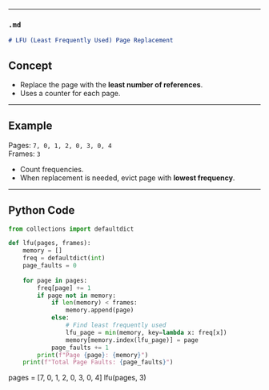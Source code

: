 
---

### `.md`
```markdown
# LFU (Least Frequently Used) Page Replacement
```

## Concept  
- Replace the page with the **least number of references**.  
- Uses a counter for each page.  

---

## Example  
Pages: `7, 0, 1, 2, 0, 3, 0, 4`  
Frames: `3`  

- Count frequencies.  
- When replacement is needed, evict page with **lowest frequency**.  

---

## Python Code  
```python
from collections import defaultdict

def lfu(pages, frames):
    memory = []
    freq = defaultdict(int)
    page_faults = 0
    
    for page in pages:
        freq[page] += 1
        if page not in memory:
            if len(memory) < frames:
                memory.append(page)
            else:
                # Find least frequently used
                lfu_page = min(memory, key=lambda x: freq[x])
                memory[memory.index(lfu_page)] = page
            page_faults += 1
        print(f"Page {page}: {memory}")
    print(f"Total Page Faults: {page_faults}")
```

pages = [7, 0, 1, 2, 0, 3, 0, 4]
lfu(pages, 3)
